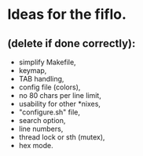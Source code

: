 # Ideas for the fiflo.
## (delete if done correctly):
- simplify Makefile,
- keymap,
- TAB handling,
- config file (colors),
- no 80 chars per line limit,
- usability for other *nixes,
- "configure.sh" file,
- search option,
- line numbers,
- thread lock or sth (mutex),
- hex mode.
